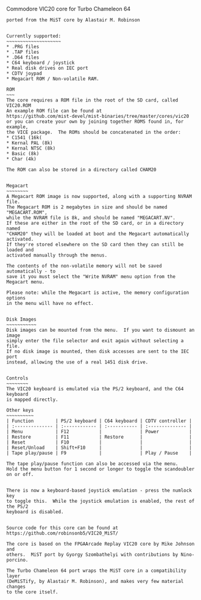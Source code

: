 Commodore VIC20 core for Turbo Chameleon 64
~~~~~~~~~~~~~~~~~~~~~~~~~~~~~~~~~~~~~~~~~~~
ported from the MiST core by Alastair M. Robinson


Currently supported:
~~~~~~~~~~~~~~~~~~~~
* .PRG files
* .TAP files
* .D64 files
* C64 keyboard / joystick
* Real disk drives on IEC port
* CDTV joypad
* Megacart ROM / Non-volatile RAM.

ROM
~~~
The core requires a ROM file in the root of the SD card, called
VIC20.ROM
An example ROM file can be found at 
https://github.com/mist-devel/mist-binaries/tree/master/cores/vic20
or you can create your own by joining together ROMS found in, for example,
the VICE package.  The ROMs should be concatenated in the order:
* C1541 (16k(
* Kernal PAL (8k)
* Kernal NTSC (8k)
* Basic (8k)
* Char (4k)

The ROM can also be stored in a directory called CHAM20


Megacart
~~~~~~~~
A Megacart ROM image is now supported, along with a supporting NVRAM file.
The Megacart ROM is 2 megabytes in size and should be named "MEGACART.ROM",
while the NVRAM file is 8k, and should be named "MEGACART.NV".
If these are either in the root of the SD card, or in a directory named
"CHAM20" they will be loaded at boot and the Megacart automatically activated.
If they're stored elsewhere on the SD card then they can still be loaded and 
activated manually through the menus.

The contents of the non-volatile memory will not be saved automatically - to
save it you must select the "Write NVRAM" menu option from the Megacart menu.

Please note: while the Megacart is active, the memory configuration options
in the menu will have no effect.


Disk Images
~~~~~~~~~~~
Disk images can be mounted from the menu.  If you want to dismount an image
simply enter the file selector and exit again without selecting a file.
If no disk image is mounted, then disk accesses are sent to the IEC port
instead, allowing the use of a real 1451 disk drive.


Controls
~~~~~~~~
The VIC20 keyboard is emulated via the PS/2 keyboard, and the C64 keyboard
is mapped directly.

Other keys
~~~~~~~~~~
| Function        | PS/2 keyboard | C64 keyboard | CDTV controller |
| :-------------- | :------------ | :----------- | :-------------- |
| Menu            | F12           |              | Power           |
| Restore         | F11           | Restore      |                 |
| Reset           | F10           |              |                 |
| Reset/Unload    | Shift+F10     |              |                 |
| Tape play/pause | F9            |              | Play / Pause    |

The tape play/pause function can also be accessed via the menu.
Hold the menu button for 1 second or longer to toggle the scandoubler
on or off.


There is now a keyboard-based joystick emulation - press the numlock key
to toggle this.  While the joystick emulation is enabled, the rest of the PS/2
keyboard is disabled.


Source code for this core can be found at
https://github.com/robinsonb5/VIC20_MiST/

The core is based on the FPGAArcade Replay VIC20 core by Mike Johnson and
others.  MiST port by Gyorgy Szombathelyi with contributions by Nino-porcino.

The Turbo Chameleon 64 port wraps the MiST core in a compatibility layer
(DeMiSTify, by Alastair M. Robinson), and makes very few material changes
to the core itself.
